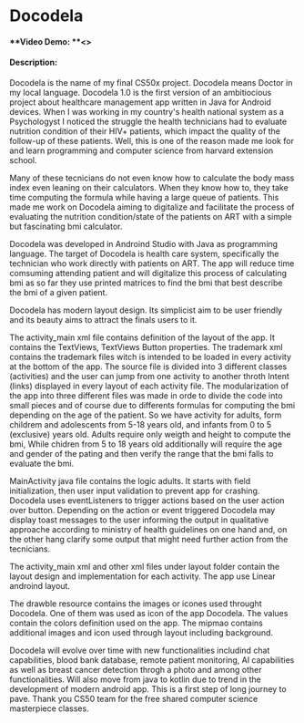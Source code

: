 # **Docodela**
#### **Video Demo: **<>
#### **Description:**

Docodela is the name of my final CS50x project. Docodela means Doctor in my local language.
Docodela 1.0 is the first version of an ambitiocious project about healthcare management app
written in Java for Android devices. When I was working in my country's health national system
as a Psychologyst I noticed the struggle the health technicians had to evaluate nutrition
condition of their HIV+ patients, which impact the quality of the follow-up of these patients.
Well, this is one of the reason made me look for and learn programming and computer science
from harvard extension school.

Many of these tecnicians do not even know how to calculate the body mass index even leaning on
their calculators. When they know how to, they take time computing the formula while having a large
queue of patients. This made me work on Docodela aiming to digitalize and facilitate the process of
evaluating the nutrition condition/state of the patients on ART with a simple but fascinating bmi calculator.

Docodela was developed in Androind Studio with Java as programming language. The target of
Docodela is health care system, specifically the technician who work directly with patients on ART. The
app will reduce time comsuming attending patient and will digitalize this process of calculating bmi
as so far they use printed matrices to find the bmi that best describe the bmi of a given patient.

Docodela has modern layout design. Its simplicist aim to be user friendly and its beauty aims to 
attract the finals users to it.

The activity_main xml file contains definition of the layout of the app. It contains the TextViews, TextViews
Button properties.
The trademark xml contains the trademark files witch is intended to be loaded in every activity at the bottom
of the app.
The source file is divided into 3 different classes (activities) and the user can jump from one activity to another
throth Intent (links) displayed in every layout of each activity file. The modularization of the app into three different
files was made in orde to divide the code into small pieces and of course due to differents formulas for computing the bmi
depending on the age of the patient. So we have activity for adults, form childrem and adolescents from 5-18 years old, and
infants from 0 to 5 (exclusive) years old. Adults require only weigth and height to compute the bmi, While chidren from
5 to 18 years old additionally will require the age and gender of the pating and then verify the range that the bmi falls 
to evaluate the bmi.

MainActivity java file contains the logic adults. It starts with field initialization, then user input
validation to prevent app for crashing. Docodela uses eventListeners to trigger actions based on the user
action over button. Depending on the action or event triggered Docodela may display toast messages to the user
informing the output in qualitative approache according to ministry of health guidelines on one hand and, on the other hang
clarify some output that might need further action from the tecnicians.

The activity_main xml and other xml files under layout folder contain the layout design and implementation for each activity.
The app use Linear androind layout.

The drawble resource contains the images or icones used throught Docodela. One of them was used as icon of 
the app Docodela. The values contain the colors definition used on the app. The mipmao contains additional images and icon
used through layout including background.

Docodela will evolve over time with new functionalities includind chat capabilities, blood bank database,
remote patient monitoring, AI capabilities as well as breast cancer detection throgh a photo and among other
functionalities. Will also move from java to kotlin due to trend in the development of modern android app.
This is a first step of long journey to pave. Thank you CS50 team for the free shared computer
science masterpiece classes.
